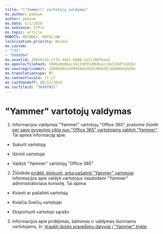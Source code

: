 ```yaml
---
title: "\"Yammer\" vartotojų valdymas"
ms.author: pebaum
author: pebaum
ms.date: 5/1/2018
ms.audience: ITPro
ms.topic: article
ROBOTS: NOINDEX, NOFOLLOW
localization_priority: Normal
ms.custom:
- "733"
- "6000004"
ms.assetid: 34b5611b-e77e-4dd1-9480-a12c190fbaa3
ms.openlocfilehash: 5906a9e80ac16233835dd691eccbe310df1dd26c
ms.sourcegitcommit: 1d98db8acb9959aba3b5e308a567ade6b62da56c
ms.translationtype: MT
ms.contentlocale: lt-LT
ms.lasthandoff: 08/22/2019
ms.locfileid: "36497051"
---
```

# <a name="managing-yammer-users"></a>"Yammer" vartotojų valdymas

1. Informacijos valdymas "Yammer" vartotojų "Office 365", prašome žiūrėti [per savo gyvavimo ciklą nuo "Office 365" vartotojams valdyti "Yammer"](https://support.office.com/article/6c4c8fff-6444-404a-bffc-f9da0bcc3039). Tai apima informaciją apie:

  - Sukurti vartotoją

  - Ištrinti vartotojai

  - Valdyti "Yammer" vartotojų "Office 365"

2. Žiūrėkite [pridėti, blokuoti, arba pašalinti "Yammer" vartotojai](http://alchemyportal.azurewebsites.net/Rule/ManageYammer%20users%20across%20their%20lifecycle%20from%20Office%20365) informacijos apie valdyti vartotojus naudodami "Yammer" administratoriaus konsolę. Tai apima:

  - Kviesti ar pašalinti vartotojų

  - Kviečia Svečių vartotojai

  - Eksportuoti vartotojo sąrašo

3. Informacijos apie pridėjimas, šalinimas ir valdymas išoriniams vartotojams, žr. [įtraukti išorės pranešimų dalyviai į "Yammer" tinkle](https://support.office.com/article/423653bb-86b2-4eac-9d7e-dca121f7c16c).

